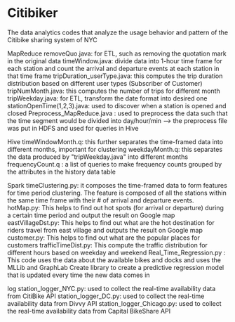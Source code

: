 Citibiker
=========

The data analytics codes that analyze the usage behavior and pattern of the Citibike sharing system of NYC

MapReduce
	removeQuo.java: for ETL, such as removing the quotation mark in the original data
	timeWindow.java: divide data into 1-hour time frame for each station and count the arrival and departure events at each station in that time frame
	tripDuration_userType.java: this computes the trip duration distribution based on different user types (Subscriber of Customer)
	tripNumMonth.java: this computes the number of trips for different month
	tripWeekday.java: for ETL, transform the date format into desired one
	stationOpenTime(1,2,3).java: used to discover when a station is opened and closed
	Preprocess_MapReduce.java : used to preprocess the data such that the time segment would be divided into day/hour/min —> the preprocess file was put in HDFS and used for queries in Hive

Hive 
	timeWindowMonth.q: this further separates the time-framed data into different months, important for clustering
	weekdayMonth.q: this separates the data produced by "tripWeekday.java" into different months
	frequencyCount.q : a list of queries to make frequency counts grouped by the attributes in the history data table

Spark
	timeClustering.py: it composes the time-framed data to form features for time period clustering. The feature is composed of all the stations within the same time frame with their # of arrival and departure events.
	hotMap.py: This helps to find out hot spots (for arrival or departure) during a certain time period and output the result on Google map
	eastVillageDst.py: This helps to find out what are the hot destination for riders travel from east village and outputs the result on Google map
	customer.py: This helps to find out what are the popular places for customers
	trafficTimeDist.py: This compute the traffic distribution for different hours based on weekday and weekend
	Real_Time_Regression.py : This code uses the data about the available bikes and docks and uses the MLLib and GraphLab Create library to create a predictive regression model that is updated every time the new data comes in

log
	station_logger_NYC.py: used to collect the real-time availability data from CitiBike API
	station_logger_DC.py: used to collect the real-time availability data from Divvy API
	station_logger_Chicago.py: used to collect the real-time availability data from Capital BikeShare API

